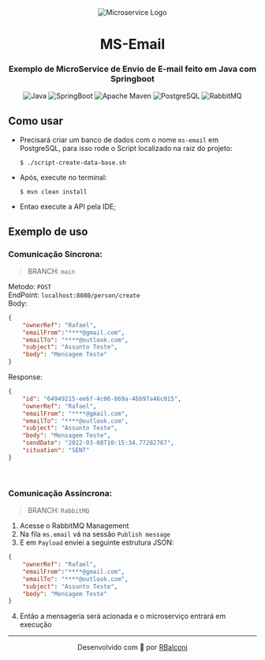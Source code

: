 <div align="center">
  <img src="https://user-images.githubusercontent.com/18688446/157254728-e1cc5ab0-7b04-4791-899f-cd86c89257dd.png" alt="Microservice Logo" /> 
  <br/> 
  <h1>MS-Email</h1>
  <h3>Exemplo de MicroService de Envio de E-mail feito em Java com Springboot</h3>
</div>

<p align="center">
    <img src="https://img.shields.io/static/v1?label=Java&message=11&color=DC143C&style=flat-square&logo=Java" alt="Java" />
    <img src="https://img.shields.io/static/v1?label=SpringBoot&message=2.6.4&color=7CFC00&style=flat-square&logo=SpringBoot" alt="SpringBoot" />
    <img src="https://img.shields.io/static/v1?label=Apache Maven&message=3.6.3&color=DC143C&style=flat-square&logo=Apache Maven" alt="Apache Maven" />
    <img src="https://img.shields.io/static/v1?label=PostgreSQL&message=14.2&color=1E90FF&style=flat-square&logo=PostgreSQL&logoColor=1E90FF" alt="PostgreSQL" />
    <img src="https://img.shields.io/static/v1?label=RabbitMQ&message=3.8.5&color=ffae00&style=flat-square&logo=RabbitMQ" alt="RabbitMQ" />

</p>

## Como usar
- Precisará criar um banco de dados com o nome `ms-email` em PostgreSQL, para isso rode o Script localizado na raiz do projeto:
  ```
  $ ./script-create-data-base.sh
  ```

- Após, execute no terminal:
  ```
  $ mvn clean install
  ```

- Entao execute a API pela IDE;

## Exemplo de uso
### Comunicação Sincrona:

> BRANCH: ``main``

Metodo: ```POST``` </br>
EndPoint: ```localhost:8080/person/create``` </br>
Body:
```json
{
    "ownerRef": "Rafael",
    "emailFrom":"****@gmail.com",
    "emailTo": "****@outlook.com",
    "subject": "Assunto Teste",
    "body": "Mensagem Teste"
}
```
Response:
```json
{
    "id": "64949215-ee6f-4c06-869a-46b97a46c015",
    "ownerRef": "Rafael",
    "emailFrom": "****@gmail.com",
    "emailTo": "****@outlook.com",
    "subject": "Assunto Teste",
    "body": "Mensagem Teste",
    "sendDate": "2022-03-08T10:15:34.77282787",
    "situation": "SENT"
}
```
</br>

### Comunicação Assíncrona:

> BRANCH: ``RabbitMQ``

1. Acesse o RabbitMQ Management </br>
2. Na fila ``ms.email`` vá na sessão ``Publish message`` </br>
3. E em ``Payload`` enviei a seguinte estrutura JSON: </br>
```json
{
    "ownerRef": "Rafael",
    "emailFrom":"****@gmail.com",
    "emailTo": "****@outlook.com",
    "subject": "Assunto Teste",
    "body": "Mensagem Teste"
}
```
4. Então a mensageria será acionada e o microserviço entrará em execução

---
<p align="center">
  Desenvolvido com 💜 por <a href="https://www.linkedin.com/in/rafael-balconi/">RBalconi</a>
</p>
